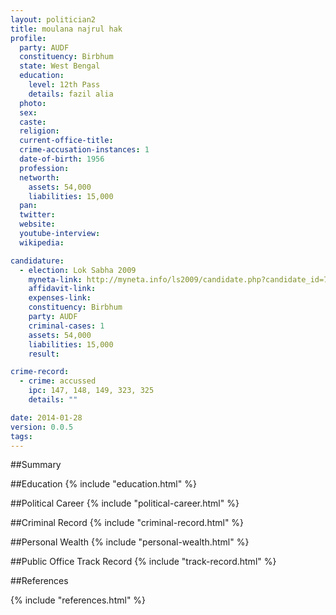 ```yaml
---
layout: politician2
title: moulana najrul hak
profile: 
  party: AUDF
  constituency: Birbhum
  state: West Bengal
  education: 
    level: 12th Pass
    details: fazil alia
  photo: 
  sex: 
  caste: 
  religion: 
  current-office-title: 
  crime-accusation-instances: 1
  date-of-birth: 1956
  profession: 
  networth: 
    assets: 54,000
    liabilities: 15,000
  pan: 
  twitter: 
  website: 
  youtube-interview: 
  wikipedia: 

candidature: 
  - election: Lok Sabha 2009
    myneta-link: http://myneta.info/ls2009/candidate.php?candidate_id=7448
    affidavit-link: 
    expenses-link: 
    constituency: Birbhum 
    party: AUDF
    criminal-cases: 1
    assets: 54,000
    liabilities: 15,000
    result:  

crime-record: 
  - crime: accussed
    ipc: 147, 148, 149, 323, 325
    details: "" 

date: 2014-01-28
version: 0.0.5
tags: 
---
```

##Summary


##Education
{% include "education.html" %}


##Political Career
{% include "political-career.html" %}


##Criminal Record
{% include "criminal-record.html" %}


##Personal Wealth
{% include "personal-wealth.html" %}


##Public Office Track Record
{% include "track-record.html" %}


##References


{% include "references.html" %}